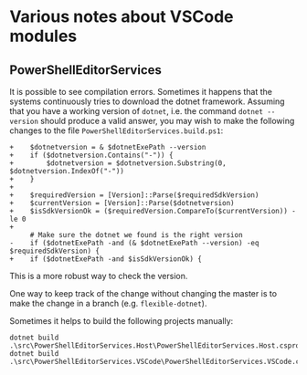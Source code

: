 # Various notes about VSCode modules

## PowerShellEditorServices

It is possible to see compilation errors. Sometimes it happens that the systems continuously tries
to download the dotnet framework. Assuming that you have a working version of `dotnet`, i.e.
the command `dotnet --version` should produce a valid answer, you may wish to make the following
changes to the file `PowerShellEditorServices.build.ps1`:

```[PowerShell]
+    $dotnetversion = & $dotnetExePath --version
+    if ($dotnetversion.Contains("-")) {
+        $dotnetversion = $dotnetversion.Substring(0, $dotnetversion.IndexOf("-"))
+    }
+
+    $requiredVersion = [Version]::Parse($requiredSdkVersion)
+    $currentVersion = [Version]::Parse($dotnetversion)
+    $isSdkVersionOk = ($requiredVersion.CompareTo($currentVersion)) -le 0
+
     # Make sure the dotnet we found is the right version
-    if ($dotnetExePath -and (& $dotnetExePath --version) -eq $requiredSdkVersion) {
+    if ($dotnetExePath -and $isSdkVersionOk) {
```

This is a more robust way to check the version.

One way to keep track of the change without changing the master is to make the change
in a branch (e.g. `flexible-dotnet`).

Sometimes it helps to build the following projects manually:

```[cmd]
dotnet build .\src\PowerShellEditorServices.Host\PowerShellEditorServices.Host.csproj
dotnet build .\src\PowerShellEditorServices.VSCode\PowerShellEditorServices.VSCode.csproj
```
